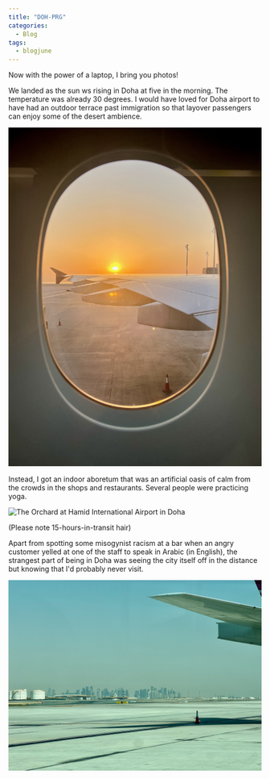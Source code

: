 ```yaml
---
title: "DOH-PRG"
categories:
  - Blog
tags:
  - blogjune
---
```


Now with the power of a laptop, I bring you photos!

We landed as the sun ws rising in Doha at five in the morning. The temperature was already 30 degrees. I would have loved for
Doha airport to have had an outdoor terrace past immigration so that layover passengers can enjoy some of the desert ambience.

![Good morning Doha](/assets/images/2024-06-07-good-morning.jpeg)

Instead, I got an indoor aboretum that was an artificial oasis of calm from the crowds in the shops and restaurants. Several
people were practicing yoga.

![The Orchard at Hamid International Airport in Doha](/assets/images/2024-06-07-orchard.jpeg)

(Please note 15-hours-in-transit hair)

Apart from spotting some misogynist racism at a bar when an angry customer yelled at one of the staff to speak in Arabic (in
English), the strangest part of being in Doha was seeing the city itself off in the distance but knowing that I'd probably
never visit.

![The closest I got](/assets/images/2024-06-07-doha.jpeg)